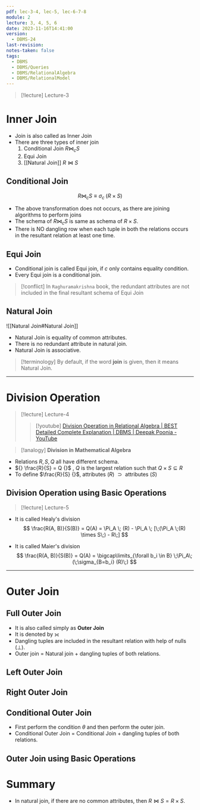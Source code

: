 ```yaml
---
pdf: lec-3-4, lec-5, lec-6-7-8
module: 2
lecture: 3, 4, 5, 6
date: 2023-11-16T14:41:00
version:
  - DBMS-24
last-revision: 
notes-taken: false
tags:
  - DBMS
  - DBMS/Queries
  - DBMS/RelationalAlgebra
  - DBMS/RelationalModel
---
```


> [!lecture] Lecture-3

# Inner Join
- Join is also called as Inner Join
- There are three types of inner join
	1. Conditional Join ${} R \bowtie_c S {}$
	2. Equi Join
	3. [[Natural Join]] ${} R \bowtie S {}$

## Conditional Join

$$
R \bowtie_c S \equiv \sigma_c \;(R \times S)
$$
- The above transformation does not occurs, as there are joining algorithms to perform joins
- The schema of ${} R \bowtie_c S {}$ is same as schema of ${} R \times S {}$.
- There is NO dangling row when each tuple in both the relations occurs in the resultant relation at least one time.

## Equi Join
- Conditional join is called Equi join, if $c {}$ only contains equality condition.
- Every Equi join is a conditional join.

> [!conflict] 
> In `Raghuramakrishna` book, the redundant attributes are not included in the final resultant schema of Equi Join

## Natural Join
![[Natural Join#Natural Join]]
- Natural Join is equality of common attributes.
- There is no redundant attribute in natural join.
- Natural Join is associative.

> [!terminology] By default, if the word **join** is given, then it means Natural Join.

---
# Division Operation
> [!lecture] Lecture-4
>> [!youtube] [Division Operation in Relational Algebra | BEST Detailed Complete Explanation | DBMS | Deepak Poonia - YouTube](https://www.youtube.com/watch?v=Zzjy-q667r0)

> [!analogy]
> **Division in Mathematical Algebra** 

- Relations ${} R, S, Q {}$ all have different schema.
- ${} \frac{R}{S} = Q {}$ , ${} Q$ is the largest relation such that $Q \times S \subseteq R$
- To define $\frac{R}{S} {}$, attributes ($R$) ${} \supset {}$ attributes ($S {}$) 

## Division Operation using Basic Operations
> [!lecture] Lecture-5

- It is called Healy's division
$$
\frac{R(A, B)}{S(B)} = Q(A) = \Pi_A \; (R) - \Pi_A \; [\;(\Pi_A \;(R) \times S\;) - R\;]
$$

- It is called Maier's division
$$
\frac{R(A, B)}{S(B)} = Q(A) = \bigcap\limits_{\forall b_i \in B} \;\Pi_A\;(\;\sigma_{B=b_i} (R)\;)
$$

---
# Outer Join

## Full Outer Join
- It is also called simply as **Outer Join**
- It is denoted by ⟗
- Dangling tuples are included in the resultant relation with help of nulls (${} \bot {}$).
- Outer join = Natural join + dangling tuples of both relations.

## Left Outer Join

## Right Outer Join


## Conditional Outer Join
- First perform the condition ${} \theta {}$ and then perform the outer join.
- Conditional Outer Join = Conditional Join + dangling tuples of both relations.

## Outer Join using Basic Operations


# Summary

- In natural join, if there are no common attributes, then ${} R \bowtie S = R \times S {}$.